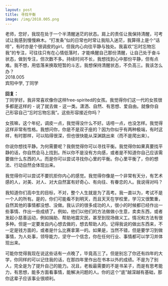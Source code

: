 ```yaml
---
layout: post
title: 寻找平衡
image: /img/2018.005.png
---
```


老师，您好，我现在处于一个半清醒迷茫的状态。肩上的责任让我保持清醒，可考试让我感到慢慢麻木。“打发条”似的日常也时常让我陷入迷茫，我算得上是个“话唠”，有时亦是个很调皮的girl，但我内心向往平静与独处。我喜欢“忘时忘物忘我”的专注，可往往只有在心情低落时，才能唤醒自己那份清醒，让自己处于奋斗状态，做到专注，但次数不多。持续时间不长，我想找到心中那份平静，但有点难。我不想，用低落来换取短暂的斗志，我想保持清醒状态，不负高三。我该怎么办？  
2018.005  
宾阳中学, 丁同学

**回复：**  
丁同学好。我非常喜欢像你这样free-spirited的女孩。我觉得你们这一代的女孩很多都是这样的 - 说了就去做 - 这一类。潇洒、自然、有思想、爱自由。就像你自己形容自己“忘时忘物忘我”。这些形容接近你吗？

女孩嘛，这个年纪，调皮一点，我觉得没什么不好。话唠一点，也没怎样。我觉得这样非常有性格。我想问你，你是不是双子座的？因为你似乎有两种极端，有时这样，有时那样，可以陷得很深，但也很快能从深渊跳出来（而不是爬出来）。

你说你想找平静。为何需要呢？我倒觉得你可以寻找平衡。我觉得你如果真要找平静的话，你自然会马上找到。所以你不是没有方向感，或者是不知道你自己应该需要做什么东西的人。而是你可以尝试寻找你心里的平衡。你心里平衡了，你的想法、行动自然会体现出来。

我觉得你可以尝试不要抗拒你内心的感觉。我觉得你像是一个非常有天分，有艺术感的人，对美、对人、对大自然富有好奇心、有向往、有眷恋的人。我说得对吗？

我知道你们高中生的目标，不对，整个人生就是为了高考。我一直以为，考试不是一个人的所有。是的，你们可能看不到明天，而且天天在学校里，学习又很繁重，自然其他的事情都没想、没做。我认识的很多成功的人，很小的时候都已经作出一些事情、作出一些成绩了。例如，他们以他们的方法做做小生意，卖卖东西，或者发起小慈善运动，例如捐助、帮助地震灾民，甚至到现场做义工。情况和方法有很多种。但是一定要发自内心想去做的，想去帮助人的。记得我说的做出东西来，不一定是钱方面的，或者是什么比赛拿第一的。如果是，当然不错，但是要学习到做事情，为人处事，领导能力，坚守一个信念，你在任何行业、事情都可以学习并体现出来。

可能你觉得我现在说这些话有一点晚了，毕竟高三了。但是别忘了你还有四年的大学，你同样的可以记住我的话，在那四年里作出在书本以外的成绩。不是为了别人，完全是为了提升自己的能力。况且，老板最需要的不是书呆子，而是有思考能力，有思想，能多方面看事情，能解决问题的人。你的这个“底”越深越有基础，那你这辈子应该事业很顺利。
